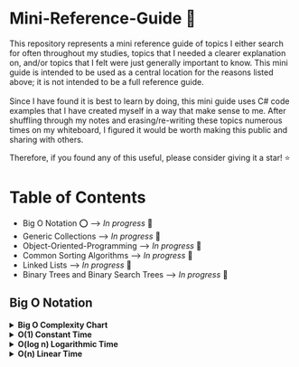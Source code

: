 # Mini-Reference-Guide :bookmark_tabs:
This repository represents a mini reference guide of topics I either search for often throughout my studies, topics that I needed a clearer explanation on, and/or topics that I felt were just generally important to know. This mini guide is intended to be used as a central location for the reasons listed above; it is not intended to be a full reference guide. <br>
<br>
Since I have found it is best to learn by doing, this mini guide uses C# code examples that I have created myself in a way that make sense to me.
After shuffling through my notes and erasing/re-writing these topics numerous times on my whiteboard, I figured it would be worth making this public and sharing with others. <br>

Therefore, if you found any of this useful, please consider giving it a star! :star:

# Table of Contents  
* Big O Notation :o:                       --> <i>In progress</i> :hammer:
* Generic Collections                  --> <i>In progress</i> :hammer:
* Object-Oriented-Programming          --> <i>In progress</i> :hammer:
* Common Sorting Algorithms            --> <i>In progress</i> :hammer:
* Linked Lists                         --> <i>In progress</i> :hammer:
* Binary Trees and Binary Search Trees --> <i>In progress</i> :hammer:

## Big O Notation
<details>
  <summary><b>Big O Complexity Chart</b></summary>
<br>
<img src=https://github.com/Kfollen93/Mini-Reference-Guide/blob/main/Images/BigOChart.png alt="Big O Complexity Chart">
</details>

<details>
  <summary><b>O(1) Constant Time</b></summary>
  O(1) is represented as "Constant Time". This means that regardless of the amount of data that is involved, whether it's 10,000 or 10, it will always require the same amount of time. <br>
  <br>
  An example of O(1) is:

  ```cs
  private int ReturnFirstElementInArray(int[] arr)
  {
    return arr[0];
  }
  ```
</details>

<details>
  <summary><b>O(log n) Logarithmic Time</b></summary>
  O(log n) is represented as "Logarithmic Time". This means that the time will increase linearly while n increases exponentially. It is most commonly seen with divide and conquer algorithms. You can think of it as when the input is being divded with each iteration, it is logarithmic time. <br>
  <br>
  An example of O(log n) is:

  ```cs
  // Binary Search in a sorted array
  private int SearchForTargetIndex(int[] arr, int target)
  {
    int leftPointer = 0;
    int rightPointer = arr.Length - 1;
    
    while (leftPointer <= rightPointer)
    {
      int mid = (leftPointer + rightPointer) / 2;
      
      if (arr[mid] == target)
      {
        return mid;
      }
      else if (target < arr[mid])
      {
        rightPointer = mid - 1;
      }
      else
      {
        leftPointer = mid + 1;
      }
    }
    return false; // Target does not exist.
  }
  ```
  It is worth noting that in the best case here, the time complexity could actually be O(1) if the mid point matches the target at the start. However, it is typical to measure time complexity based upon the worst case scenario, which in this case would be O(log n).
</details>

<details>
  <summary><b>O(n) Linear Time</b></summary>
  O(n) is represented as "Linear Time". This means that the amount of time it will take is directly proportional to the number (n) of elements. The larger the amount of data that is involved, the longer it will take to complete. <br>
  <br>
  An example of O(n) is:

  ```cs
  private void PrintEveryElementInArray(int[] arr)
  {
    for (int i = 0; i < arr.Length; i++)
    {
      Console.WriteLine(arr[i]);
    }
  }
  ```
</details>

